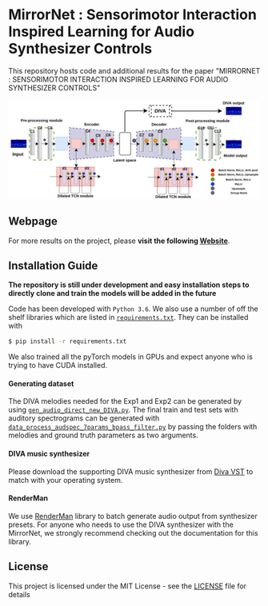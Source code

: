 # MirrorNet : Sensorimotor Interaction Inspired Learning for Audio Synthesizer Controls

This repository hosts code and additional results for the paper "MIRRORNET : SENSORIMOTOR INTERACTION INSPIRED LEARNING FOR AUDIO SYNTHESIZER CONTROLS"

![Model architecture](model_archi_v3.png)

## Webpage

For more results on the project, please **visit the following [Website](https://yashish92.github.io/MirrorNet-for-Audio-synthesizer-controls/)**.

## Installation Guide

**The repository is still under development and easy installation steps to directly clone and train the models will be added in the future**

Code has been developed with `Python 3.6`. We also use a number of off the shelf libraries which are listed in [`requirements.txt`](requirements.txt). They can be installed with

```bash
$ pip install -r requirements.txt
```

We also trained all the pyTorch models in GPUs and expect anyone who is trying to have CUDA installed.

#### Generating dataset

The DIVA melodies needed for the Exp1 and Exp2 can be generated by using [`gen_audio_direct_new_DIVA.py`](gen_audio_direct_new_DIVA.py). The final train and test sets with auditory spectrograms can be generated with [`data_process_audspec_7params_bpass_filter.py`](data_process_audspec_7params_bpass_filter.py) by passing the folders with melodies and ground truth parameters as two arguments. 

#### DIVA music synthesizer

Please download the supporting DIVA music synthesizer from [Diva VST](https://u-he.com/products/diva/) to match with your operating system. 

#### RenderMan

We use [RenderMan](https://github.com/fedden/RenderMan) library to batch generate audio output from synthesizer presets. For anyone who needs to use the DIVA synthesizer with the MirrorNet, we strongly recommend checking out the documentation for this library. 

## License

This project is licensed under the MIT License - see the [LICENSE](LICENSE) file for details

